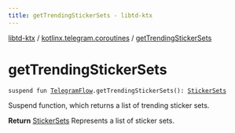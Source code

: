 ```yaml
---
title: getTrendingStickerSets - libtd-ktx
---
```


[libtd-ktx](../index.html) / [kotlinx.telegram.coroutines](index.html) / [getTrendingStickerSets](./get-trending-sticker-sets.html)

# getTrendingStickerSets

`suspend fun `[`TelegramFlow`](../kotlinx.telegram.core/-telegram-flow/index.html)`.getTrendingStickerSets(): `[`StickerSets`](https://tdlibx.github.io/td/docs/org/drinkless/td/libcore/telegram/TdApi.StickerSets.html)

Suspend function, which returns a list of trending sticker sets.

**Return**
[StickerSets](https://tdlibx.github.io/td/docs/org/drinkless/td/libcore/telegram/TdApi.StickerSets.html) Represents a list of sticker sets.

